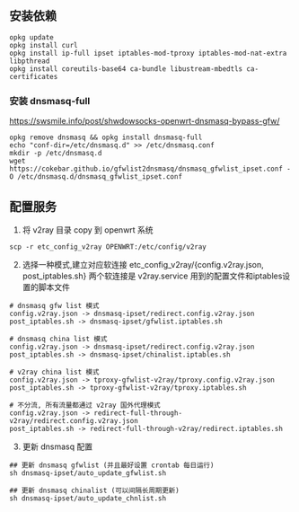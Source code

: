 ## 安装依赖
```shell
opkg update
opkg install curl
opkg install ip-full ipset iptables-mod-tproxy iptables-mod-nat-extra libpthread
opkg install coreutils-base64 ca-bundle libustream-mbedtls ca-certificates
```

### 安装 dnsmasq-full
https://swsmile.info/post/shwdowsocks-openwrt-dnsmasq-bypass-gfw/
```shell
opkg remove dnsmasq && opkg install dnsmasq-full
echo "conf-dir=/etc/dnsmasq.d" >> /etc/dnsmasq.conf
mkdir -p /etc/dnsmasq.d
wget https://cokebar.github.io/gfwlist2dnsmasq/dnsmasq_gfwlist_ipset.conf -O /etc/dnsmasq.d/dnsmasq_gfwlist_ipset.conf
```

## 配置服务
1. 将 v2ray 目录 copy 到 openwrt 系统
```shell
scp -r etc_config_v2ray OPENWRT:/etc/config/v2ray
```

2. 选择一种模式,建立对应软连接
etc_config_v2ray/{config.v2ray.json, post_iptables.sh} 两个软连接是 v2ray.service 用到的配置文件和iptables设置的脚本文件
```shell
# dnsmasq gfw list 模式
config.v2ray.json -> dnsmasq-ipset/redirect.config.v2ray.json
post_iptables.sh -> dnsmasq-ipset/gfwlist.iptables.sh

# dnsmasq china list 模式
config.v2ray.json -> dnsmasq-ipset/redirect.config.v2ray.json
post_iptables.sh -> dnsmasq-ipset/chinalist.iptables.sh

# v2ray china list 模式
config.v2ray.json -> tproxy-gfwlist-v2ray/tproxy.config.v2ray.json
post_iptables.sh -> tproxy-gfwlist-v2ray/tproxy.iptables.sh

# 不分流, 所有流量都通过 v2ray 国外代理模式
config.v2ray.json -> redirect-full-through-v2ray/redirect.config.v2ray.json
post_iptables.sh -> redirect-full-through-v2ray/redirect.iptables.sh

```


3. 更新 dnsmasq 配置
```
## 更新 dnsmasq gfwlist (并且最好设置 crontab 每日运行)
sh dnsmasq-ipset/auto_update_gfwlist.sh

## 更新 dnsmasq chinalist (可以间隔长周期更新)
sh dnsmasq-ipset/auto_update_chnlist.sh
```
